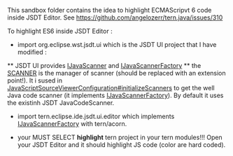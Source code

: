 This sandbox folder contains the idea to highlight ECMAScripvt 6 code inside JSDT Editor.
See https://github.com/angelozerr/tern.java/issues/310

To highlight ES6 inside JSDT Editor : 

 * import org.eclipse.wst.jsdt.ui which is the JSDT UI project that I have modified : 
 
  ** JSDT UI provides [IJavaScanner](https://github.com/angelozerr/tern.java/blob/master/sandbox/org.eclipse.wst.jsdt.ui/src/org/eclipse/wst/jsdt/ui/text/IJavaScanner.java) and [IJavaScannerFactory](https://github.com/angelozerr/tern.java/blob/master/sandbox/org.eclipse.wst.jsdt.ui/src/org/eclipse/wst/jsdt/ui/text/IJavaScannerFactory.java)
  ** the [SCANNER](https://github.com/angelozerr/tern.java/blob/master/sandbox/org.eclipse.wst.jsdt.ui/src/org/eclipse/wst/jsdt/ui/text/SCANNER.java) is the manager of scanner (should be replaced with an extension point!). It i sused in [JavaScriptSourceViewerConfiguration#initializeScanners](https://github.com/angelozerr/tern.java/blob/master/sandbox/org.eclipse.wst.jsdt.ui/src/org/eclipse/wst/jsdt/ui/text/JavaScriptSourceViewerConfiguration.java#L279) to get the well Java code scanner (it implements [IJavaScannerFactory](https://github.com/angelozerr/tern.java/blob/master/sandbox/org.eclipse.wst.jsdt.ui/src/org/eclipse/wst/jsdt/ui/text/IJavaScannerFactory.java)). By default it uses the existinh JSDT JavaCodeScanner.
  
 *  import tern.eclipse.ide.jsdt.ui.editor which implements [IJavaScannerFactory](https://github.com/angelozerr/tern.java/blob/master/sandbox/org.eclipse.wst.jsdt.ui/src/org/eclipse/wst/jsdt/ui/text/IJavaScannerFactory.java) with tern/acorn.
 
 
 * your MUST SELECT **highlight** tern project in your tern modules!!! Open your JSDT Editor and it should highlight JS code (color are hard coded).